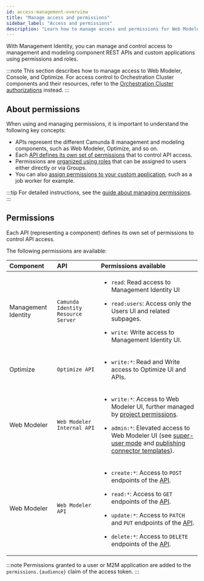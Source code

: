 ```yaml
---
id: access-management-overview
title: "Manage access and permissions"
sidebar_label: "Access and permissions"
description: "Learn how to manage access and permissions for Web Modeler, Console, and Optimize using Management Identity."
---
```


With Management Identity, you can manage and control access to management and modeling component REST APIs and custom applications using permissions and roles.

:::note
This section describes how to manage access to Web Modeler, Console, and Optimize. For access control to Orchestration Cluster components and their resources, refer to the [Orchestration Cluster authorizations](/components/concepts/access-control/authorizations.md) instead.
:::

## About permissions

When using and managing permissions, it is important to understand the following key concepts:

- APIs represent the different Camunda 8 management and modeling components, such as Web Modeler, Optimize, and so on.
- Each [API defines its own set of permissions](#permissions) that to control API access.
- Permissions are [organized using roles](./manage-permissions.md#manage-permissions-for-roles) that can be assigned to users either directly or via Groups.
- You can also [assign permissions to your custom application](./manage-permissions.md#manage-application-permissions), such as a job worker for example.

:::tip
For detailed instructions, see the [guide about managing permissions](./manage-permissions.md).
:::

## Permissions

Each API (representing a component) defines its own set of permissions to control API access.

The following permissions are available:

| Component           | API                                | Permissions available                                                                                                                                                                                                                                                                                                                                                                                                                                                  |
| :------------------ | :--------------------------------- | :--------------------------------------------------------------------------------------------------------------------------------------------------------------------------------------------------------------------------------------------------------------------------------------------------------------------------------------------------------------------------------------------------------------------------------------------------------------------- |
| Management Identity | `Camunda Identity Resource Server` | <p><ul><li>`read`: Read access to Management Identity UI</li><li><p>`read:users`: Access only the Users UI and related subpages.</p></li><li><p>`write`: Write access to Management Identity UI.</p></li></ul></p>                                                                                                                                                                                                                                                     |
| Optimize            | `Optimize API`                     | <p><ul><li>`write:*`: Read and Write access to Optimize UI and APIs.</li></ul></p>                                                                                                                                                                                                                                                                                                                                                                                     |
| Web Modeler         | `Web Modeler Internal API`         | <p><ul><li>`write:*`: Access to Web Modeler UI, further managed by [project permissions](/components/modeler/web-modeler/collaboration.md#access-rights-and-permissions).</li><li><p>`admin:*`: Elevated access to Web Modeler UI (see [super-user mode](/components/modeler/web-modeler/collaboration.md#super-user-mode) and [publishing connector templates](/components/connectors/manage-connector-templates.md#publish-a-connector-template)).</p></li></ul></p> |
| Web Modeler         | `Web Modeler API`                  | <p><ul><li>`create:*`: Access to `POST` endpoints of the [API](/apis-tools/web-modeler-api/index.md).</li><li><p>`read:*`: Access to `GET` endpoints of the [API](/apis-tools/web-modeler-api/index.md).</p></li><li><p>`update:*`: Access to `PATCH` and `PUT` endpoints of the [API](/apis-tools/web-modeler-api/index.md).</p></li><li><p>`delete:*`: Access to `DELETE` endpoints of the [API](/apis-tools/web-modeler-api/index.md).</p></li></ul></p>            |

:::note
Permissions granted to a user or M2M application are added to the `permissions.{audience}` claim of the access token.
:::
